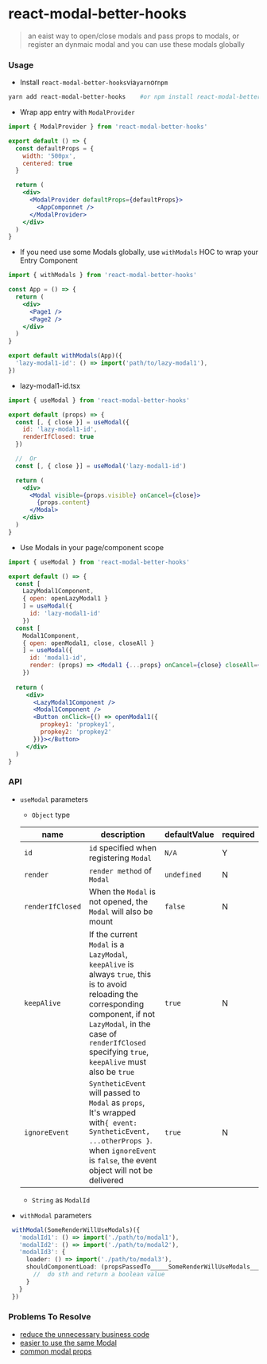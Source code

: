 # react-modal-better-hooks

> an eaist way to open/close modals and pass props to modals, or register an dynmaic modal and you can use these modals globally

### Usage

- Install `react-modal-better-hooks`via`yarn`or`npm`
```bash
yarn add react-modal-better-hooks    #or npm install react-modal-better-hooks
```

- Wrap app entry with `ModalProvider`
```jsx
import { ModalProvider } from 'react-modal-better-hooks'

export default () => {
  const defaultProps = {
    width: '500px',
    centered: true
  }

  return (
    <div>      
      <ModalProvider defaultProps={defaultProps}>
        <AppComponnet />
      </ModalProvider>
    </div>
  )
}
```

- If you need use some Modals globally, use `withModals` HOC to wrap your Entry Component
```jsx
import { withModals } from 'react-modal-better-hooks'

const App = () => {
  return (
    <div>
      <Page1 />
      <Page2 />
    </div>
  )
}

export default withModals(App)({
  'lazy-modal1-id': () => import('path/to/lazy-modal1'),
})
```

- lazy-modal1-id.tsx
```jsx
import { useModal } from 'react-modal-better-hooks'

export default (props) => {
  const [, { close }] = useModal({
    id: 'lazy-modal1-id',
    renderIfClosed: true
  })

  //  Or
  const [, { close }] = useModal('lazy-modal1-id')

  return (
    <div>
      <Modal visible={props.visible} onCancel={close}>
        {props.content}
      </Modal>
    </div>
  )
}
```

- Use Modals in your page/component scope
```jsx
import { useModal } from 'react-modal-better-hooks'

export default () => {
  const [ 
    LazyModal1Component, 
    { open: openLazyModal1 } 
    ] = useModal({
      id: 'lazy-modal1-id'
    })
  const [ 
    Modal1Component, 
    { open: openModal1, close, closeAll } 
    ] = useModal({
      id: 'modal1-id', 
      render: (props) => <Modal1 {...props} onCancel={close} closeAll={closeAll} />
    })
  
  return (
     <div>
       <LazyModal1Component />
       <Modal1Component />
       <Button onClick={() => openModal1({
         propkey1: 'propkey1',
         propkey2: 'propkey2'
       })}></Button>
     </div>
  )
}
```


### API

- `useModal` parameters

  - `Object` type

  | name             | description                                                  | defaultValue | required |
  | ---------------- | ------------------------------------------------------------ | ------------ | -------- |
  | `id`             | `id` specified when registering `Modal`                      | `N/A`        | Y        |
  | `render`         | `render method` of `Modal`                                   | `undefined`  | N        |
  | `renderIfClosed` | When the `Modal` is not opened, the `Modal` will also be mount | `false`      | N        |
  | `keepAlive`      | If the current `Modal` is a `LazyModal`, `keepAlive` is always `true`, this is to avoid reloading the corresponding component, if not `LazyModal`, in the case of `renderIfClosed` specifying `true`, `keepAlive` must also be `true` | `true`       | N        |
  | `ignoreEvent`    | `SyntheticEvent` will passed to `Modal` as `props`,  It's wrapped with`{ event: SyntheticEvent, ...otherProps }`. when `ignoreEvent` is `false`, the event object will not be delivered | `true`       | N        |

  - `String` as `ModalId`

- `withModal` parameters
 ```typescript
  withModal(SomeRenderWillUseModals)({
    'modalId1': () => import('./path/to/modal1'),
    'modalId2': () => import('./path/to/modal2'),
    'modalId3': {
      loader: () => import('./path/to/modal3'),
      shouldComponentLoad: (propsPassedTo_____SomeRenderWillUseModals_____Component) {
        //  do sth and return a boolean value
      }
    }
  })
 ```

### Problems To Resolve

- [reduce the unnecessary business code](https://github.com/rwson/react-modal-hooks/blob/main/docs/business-code.md)
- [easier to use the same Modal](https://github.com/rwson/react-modal-hooks/blob/main/docs/use-same-modal.md)
- [common modal props](https://github.com/rwson/react-modal-hooks/blob/main/docs/common-modal-props.md)
